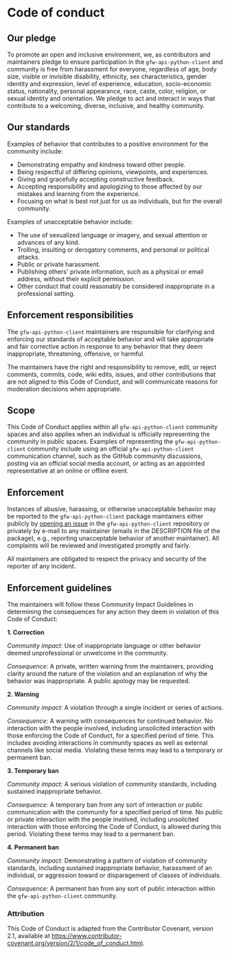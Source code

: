 # Code of conduct


## Our pledge

To promote an open and inclusive environment, we, as contributors and maintainers 
pledge to ensure participation in the `gfw-api-python-client` and 
community is free from harassment for everyone, regardless of age, body
size, visible or invisible disability, ethnicity, sex characteristics, gender
identity and expression, level of experience, education, socio-economic status,
nationality, personal appearance, race, caste, color, religion, or sexual
identity and orientation. We pledge to act and interact in ways that contribute to a welcoming,
diverse, inclusive, and healthy community.


## Our standards

Examples of behavior that contributes to a positive environment for the
community include:

* Demonstrating empathy and kindness toward other people.
* Being respectful of differing opinions, viewpoints, and experiences.
* Giving and gracefully accepting constructive feedback.
* Accepting responsibility and apologizing to those affected by our mistakes and learning from the experience.
* Focusing on what is best not just for us as individuals, but for the overall community.

Examples of unacceptable behavior include:

* The use of sexualized language or imagery, and sexual attention or advances of any kind.
* Trolling, insulting or derogatory comments, and personal or political attacks.
* Public or private harassment.
* Publishing others' private information, such as a physical or email address, without their explicit permission.
* Other conduct that could reasonably be considered inappropriate in a professional setting.


## Enforcement responsibilities

The `gfw-api-python-client` maintainers are responsible for clarifying and enforcing our standards of
acceptable behavior and will take appropriate and fair corrective action in
response to any behavior that they deem inappropriate, threatening, offensive,
or harmful.

The maintainers have the right and responsibility to remove, edit, or reject
comments, commits, code, wiki edits, issues, and other contributions that are
not aligned to this Code of Conduct, and will communicate reasons for moderation
decisions when appropriate.


## Scope

This Code of Conduct applies within all `gfw-api-python-client` community spaces and also applies when
an individual is officially representing the community in public spaces.
Examples of representing the `gfw-api-python-client` community include using an official `gfw-api-python-client`
communication channel, such as the GitHub community discussions, posting via an
official social media account, or acting as an appointed representative at an online
or offline event.


## Enforcement

Instances of abusive, harassing, or otherwise unacceptable behavior may be
reported to the `gfw-api-python-client` package maintainers either publicly by
[opening an issue](https://github.com/GlobalFishingWatch/gfw-api-python-client/issues) in the `gfw-api-python-client`
repository or privately by e-mail to any maintainer (emails in the DESCRIPTION file
of the package), e.g., reporting unacceptable behavior of another maintainer).
All complaints will be reviewed and investigated promptly and fairly.

All maintainers are obligated to respect the privacy and security of the
reporter of any incident.


## Enforcement guidelines

The maintainers will follow these Community Impact Guidelines in determining
the consequences for any action they deem in violation of this Code of Conduct:

**1. Correction**

_Community impact:_ Use of inappropriate language or other behavior deemed
unprofessional or unwelcome in the community.

_Consequence:_ A private, written warning from the maintainers, providing
clarity around the nature of the violation and an explanation of why the
behavior was inappropriate. A public apology may be requested.

**2. Warning**

_Community impact:_ A violation through a single incident or series of actions.

_Consequence:_ A warning with consequences for continued behavior. No
interaction with the people involved, including unsolicited interaction with
those enforcing the Code of Conduct, for a specified period of time. This
includes avoiding interactions in community spaces as well as external channels
like social media. Violating these terms may lead to a temporary or permanent
ban.


**3. Temporary ban**

_Community impact:_ A serious violation of community standards, including
sustained inappropriate behavior.

_Consequence:_ A temporary ban from any sort of interaction or public
communication with the community for a specified period of time. No public or
private interaction with the people involved, including unsolicited interaction
with those enforcing the Code of Conduct, is allowed during this period.
Violating these terms may lead to a permanent ban.

**4. Permanent ban**

_Community impact:_ Demonstrating a pattern of violation of community standards,
including sustained inappropriate behavior, harassment of an individual, or
aggression toward or disparagement of classes of individuals.

_Consequence:_ A permanent ban from any sort of public interaction within the
`gfw-api-python-client` community.


### Attribution

This Code of Conduct is adapted from the Contributor Covenant, version 2.1,
available at <https://www.contributor-covenant.org/version/2/1/code_of_conduct.html>.
